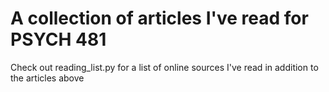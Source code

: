 # A collection of articles I've read for PSYCH 481
Check out reading_list.py for a list of online sources I've read in addition to the articles above
